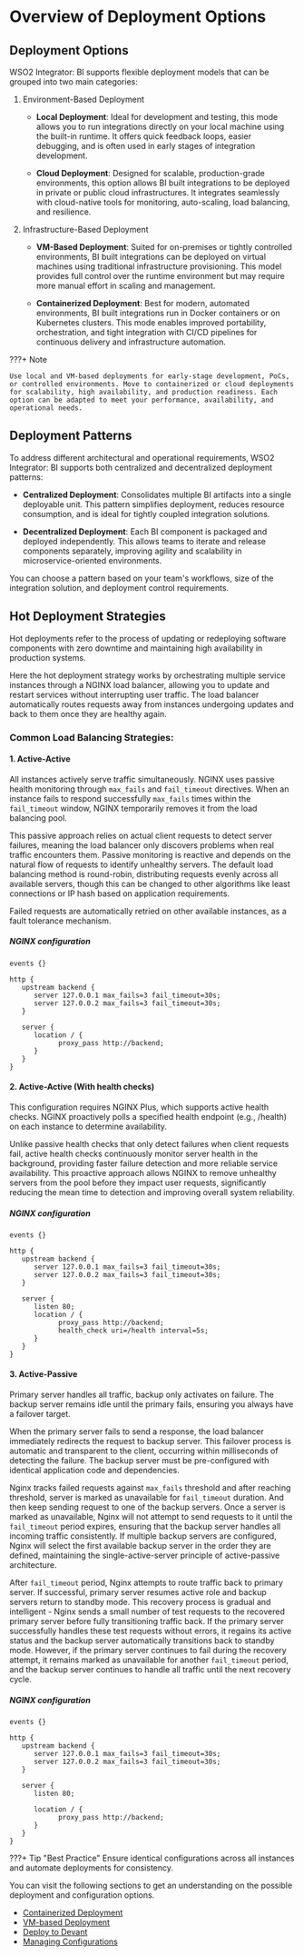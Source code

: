 # Overview of Deployment Options

## Deployment Options

WSO2 Integrator: BI supports flexible deployment models that can be grouped into two main categories:

1. Environment-Based Deployment

    - <b>Local Deployment</b>: 
    Ideal for development and testing, this mode allows you to run integrations directly on your local machine using the built-in runtime. It offers quick feedback loops, easier debugging, and is often used in early stages of integration development.

    - <b>Cloud Deployment</b>: 
    Designed for scalable, production-grade environments, this option allows BI built integrations to be deployed in private or public cloud infrastructures. It integrates seamlessly with cloud-native tools for monitoring, auto-scaling, load balancing, and resilience.

2. Infrastructure-Based Deployment

    - <b>VM-Based Deployment</b>: 
    Suited for on-premises or tightly controlled environments, BI built integrations can be deployed on virtual machines using traditional infrastructure provisioning. This model provides full control over the runtime environment but may require more manual effort in scaling and management.

    - <b>Containerized Deployment</b>: 
    Best for modern, automated environments, BI built integrations run in Docker containers or on Kubernetes clusters. This mode enables improved portability, orchestration, and tight integration with CI/CD pipelines for continuous delivery and infrastructure automation.

???+ Note

    Use local and VM-based deployments for early-stage development, PoCs, or controlled environments. Move to containerized or cloud deployments for scalability, high availability, and production readiness. Each option can be adapted to meet your performance, availability, and operational needs.

## Deployment Patterns

To address different architectural and operational requirements, WSO2 Integrator: BI supports both centralized and decentralized deployment patterns:

* <b>Centralized Deployment</b>: Consolidates multiple BI artifacts into a single deployable unit. This pattern simplifies deployment, reduces resource consumption, and is ideal for tightly coupled integration solutions.

* <b>Decentralized Deployment</b>: Each BI component is packaged and deployed independently. This allows teams to iterate and release components separately, improving agility and scalability in microservice-oriented environments.

You can choose a pattern based on your team's workflows, size of the integration solution, and deployment control requirements.

## Hot Deployment Strategies

Hot deployments refer to the process of updating or redeploying software components with zero downtime and maintaining high availability in production systems.

Here the hot deployment strategy works by orchestrating multiple service instances through a NGINX load balancer, allowing you to update and restart services without interrupting user traffic. The load balancer automatically routes requests away from instances undergoing updates and back to them once they are healthy again.

### Common Load Balancing Strategies:

#### **1. Active-Active**

All instances actively serve traffic simultaneously. NGINX uses passive health monitoring through `max_fails` and `fail_timeout` directives. When an instance fails to respond successfully `max_fails` times within the `fail_timeout` window, NGINX temporarily removes it from the load balancing pool.

This passive approach relies on actual client requests to detect server failures, meaning the load balancer only discovers problems when real traffic encounters them. Passive monitoring is reactive and depends on the natural flow of requests to identify unhealthy servers. The default load balancing method is round-robin, distributing requests evenly across all available servers, though this can be changed to other algorithms like least connections or IP hash based on application requirements.

Failed requests are automatically retried on other available instances, as a fault tolerance mechanism.

##### NGINX configuration

```nginx
events {}

http {
   upstream backend {
      server 127.0.0.1 max_fails=3 fail_timeout=30s;
      server 127.0.0.2 max_fails=3 fail_timeout=30s;
   }

   server {
      location / {
            proxy_pass http://backend;
      }
   }
}
```

#### **2. Active-Active (With health checks)**

This configuration requires NGINX Plus, which supports active health checks. NGINX proactively polls a specified health endpoint (e.g., /health) on each instance to determine availability.

Unlike passive health checks that only detect failures when client requests fail, active health checks continuously monitor server health in the background, providing faster failure detection and more reliable service availability. This proactive approach allows NGINX to remove unhealthy servers from the pool before they impact user requests, significantly reducing the mean time to detection and improving overall system reliability.

##### NGINX configuration

```nginx
events {}

http {
   upstream backend {
      server 127.0.0.1 max_fails=3 fail_timeout=30s;
      server 127.0.0.2 max_fails=3 fail_timeout=30s;
   }

   server {
      listen 80;
      location / {
            proxy_pass http://backend;
            health_check uri=/health interval=5s;
      }
   }
}
```

#### **3. Active-Passive**

Primary server handles all traffic, backup only activates on failure. The backup server remains idle until the primary fails, ensuring you always have a failover target.

When the primary server fails to send a response, the load balancer immediately redirects the request to backup server. This failover process is automatic and transparent to the client, occurring within milliseconds of detecting the failure. The backup server must be pre-configured with identical application code and dependencies.

Nginx tracks failed requests against `max_fails` threshold and after reaching threshold, server is marked as unavailable for `fail_timeout` duration. And then keep sending request to one of the backup servers. Once a server is marked as unavailable, Nginx will not attempt to send requests to it until the `fail_timeout` period expires, ensuring that the backup server handles all incoming traffic consistently. If multiple backup servers are configured, Nginx will select the first available backup server in the order they are defined, maintaining the single-active-server principle of active-passive architecture.

After `fail_timeout` period, Nginx attempts to route traffic back to primary server. If successful, primary server resumes active role and backup servers return to standby mode. This recovery process is gradual and intelligent - Nginx sends a small number of test requests to the recovered primary server before fully transitioning traffic back. If the primary server successfully handles these test requests without errors, it regains its active status and the backup server automatically transitions back to standby mode. However, if the primary server continues to fail during the recovery attempt, it remains marked as unavailable for another `fail_timeout` period, and the backup server continues to handle all traffic until the next recovery cycle.

##### NGINX configuration

```nginx
events {}

http {
   upstream backend {
      server 127.0.0.1 max_fails=3 fail_timeout=30s;
      server 127.0.0.2 max_fails=3 fail_timeout=30s;
   }

   server {
      listen 80;

      location / {
            proxy_pass http://backend;
      }
   }
}
```

???+ Tip "Best Practice"
    Ensure identical configurations across all instances and automate deployments for consistency.

You can visit the following sections to get an understanding on the possible deployment and configuration options.

* [Containerized Deployment](/deploy/containerized-deployment/introduction-to-containerized-deployment)
* [VM-based Deployment](/deploy/vm-based-deployment/introduction-to-vm-based-deloyment)
* [Deploy to Devant](/deploy/deploy-to-devant)
* [Managing Configurations](/deploy/managing-configurations)
